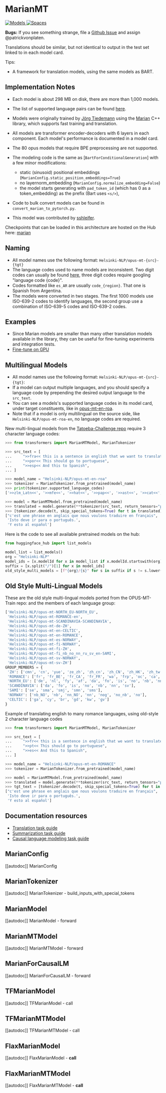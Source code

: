 <!--Copyright 2020 The HuggingFace Team. All rights reserved.

Licensed under the Apache License, Version 2.0 (the "License"); you may not use this file except in compliance with
the License. You may obtain a copy of the License at

http://www.apache.org/licenses/LICENSE-2.0

Unless required by applicable law or agreed to in writing, software distributed under the License is distributed on
an "AS IS" BASIS, WITHOUT WARRANTIES OR CONDITIONS OF ANY KIND, either express or implied. See the License for the
specific language governing permissions and limitations under the License.

⚠️ Note that this file is in Markdown but contain specific syntax for our doc-builder (similar to MDX) that may not be
rendered properly in your Markdown viewer.

-->

# MarianMT

<div class="flex flex-wrap space-x-1">
<a href="https://huggingface.co/models?filter=marian">
<img alt="Models" src="https://img.shields.io/badge/All_model_pages-marian-blueviolet">
</a>
<a href="https://huggingface.co/spaces/docs-demos/opus-mt-zh-en">
<img alt="Spaces" src="https://img.shields.io/badge/%F0%9F%A4%97%20Hugging%20Face-Spaces-blue">
</a>
</div>

**Bugs:** If you see something strange, file a [Github Issue](https://github.com/huggingface/transformers/issues/new?assignees=sshleifer&labels=&template=bug-report.md&title)
and assign @patrickvonplaten.

Translations should be similar, but not identical to output in the test set linked to in each model card.

Tips:

- A framework for translation models, using the same models as BART.

## Implementation Notes

- Each model is about 298 MB on disk, there are more than 1,000 models.
- The list of supported language pairs can be found [here](https://huggingface.co/Helsinki-NLP).
- Models were originally trained by [Jörg Tiedemann](https://researchportal.helsinki.fi/en/persons/j%C3%B6rg-tiedemann) using the [Marian](https://marian-nmt.github.io/) C++ library, which supports fast training and translation.
- All models are transformer encoder-decoders with 6 layers in each component. Each model's performance is documented
  in a model card.
- The 80 opus models that require BPE preprocessing are not supported.
- The modeling code is the same as [`BartForConditionalGeneration`] with a few minor modifications:

  - static (sinusoid) positional embeddings (`MarianConfig.static_position_embeddings=True`)
  - no layernorm_embedding (`MarianConfig.normalize_embedding=False`)
  - the model starts generating with `pad_token_id` (which has 0 as a token_embedding) as the prefix (Bart uses
    `<s/>`),
- Code to bulk convert models can be found in `convert_marian_to_pytorch.py`.
- This model was contributed by [sshleifer](https://huggingface.co/sshleifer).

Checkpoints that can be loaded in this architecture are hosted on the Hub here: [marian](https://huggingface.co/models?other=marian)

## Naming

- All model names use the following format: `Helsinki-NLP/opus-mt-{src}-{tgt}`
- The language codes used to name models are inconsistent. Two digit codes can usually be found [here](https://developers.google.com/admin-sdk/directory/v1/languages), three digit codes require googling "language
  code {code}".
- Codes formatted like `es_AR` are usually `code_{region}`. That one is Spanish from Argentina.
- The models were converted in two stages. The first 1000 models use ISO-639-2 codes to identify languages, the second
  group use a combination of ISO-639-5 codes and ISO-639-2 codes.


## Examples

- Since Marian models are smaller than many other translation models available in the library, they can be useful for
  fine-tuning experiments and integration tests.
- [Fine-tune on GPU](https://github.com/huggingface/transformers/blob/master/examples/legacy/seq2seq/train_distil_marian_enro.sh)

## Multilingual Models

- All model names use the following format: `Helsinki-NLP/opus-mt-{src}-{tgt}`:
- If a model can output multiple languages, and you should specify a language code by prepending the desired output
  language to the `src_text`.
- You can see a models's supported language codes in its model card, under target constituents, like in [opus-mt-en-roa](https://huggingface.co/Helsinki-NLP/opus-mt-en-roa).
- Note that if a model is only multilingual on the source side, like `Helsinki-NLP/opus-mt-roa-en`, no language
  codes are required.

New multi-lingual models from the [Tatoeba-Challenge repo](https://github.com/Helsinki-NLP/Tatoeba-Challenge)
require 3 character language codes:

```python
>>> from transformers import MarianMTModel, MarianTokenizer

>>> src_text = [
...     ">>fra<< this is a sentence in english that we want to translate to french",
...     ">>por<< This should go to portuguese",
...     ">>esp<< And this to Spanish",
... ]

>>> model_name = "Helsinki-NLP/opus-mt-en-roa"
>>> tokenizer = MarianTokenizer.from_pretrained(model_name)
>>> print(tokenizer.supported_language_codes)
['>>zlm_Latn<<', '>>mfe<<', '>>hat<<', '>>pap<<', '>>ast<<', '>>cat<<', '>>ind<<', '>>glg<<', '>>wln<<', '>>spa<<', '>>fra<<', '>>ron<<', '>>por<<', '>>ita<<', '>>oci<<', '>>arg<<', '>>min<<']

>>> model = MarianMTModel.from_pretrained(model_name)
>>> translated = model.generate(**tokenizer(src_text, return_tensors="pt", padding=True))
>>> [tokenizer.decode(t, skip_special_tokens=True) for t in translated]
["c'est une phrase en anglais que nous voulons traduire en français",
 'Isto deve ir para o português.',
 'Y esto al español']
```

Here is the code to see all available pretrained models on the hub:

```python
from huggingface_hub import list_models

model_list = list_models()
org = "Helsinki-NLP"
model_ids = [x.modelId for x in model_list if x.modelId.startswith(org)]
suffix = [x.split("/")[1] for x in model_ids]
old_style_multi_models = [f"{org}/{s}" for s in suffix if s != s.lower()]
```

## Old Style Multi-Lingual Models

These are the old style multi-lingual models ported from the OPUS-MT-Train repo: and the members of each language
group:

```python no-style
['Helsinki-NLP/opus-mt-NORTH_EU-NORTH_EU',
 'Helsinki-NLP/opus-mt-ROMANCE-en',
 'Helsinki-NLP/opus-mt-SCANDINAVIA-SCANDINAVIA',
 'Helsinki-NLP/opus-mt-de-ZH',
 'Helsinki-NLP/opus-mt-en-CELTIC',
 'Helsinki-NLP/opus-mt-en-ROMANCE',
 'Helsinki-NLP/opus-mt-es-NORWAY',
 'Helsinki-NLP/opus-mt-fi-NORWAY',
 'Helsinki-NLP/opus-mt-fi-ZH',
 'Helsinki-NLP/opus-mt-fi_nb_no_nn_ru_sv_en-SAMI',
 'Helsinki-NLP/opus-mt-sv-NORWAY',
 'Helsinki-NLP/opus-mt-sv-ZH']
GROUP_MEMBERS = {
 'ZH': ['cmn', 'cn', 'yue', 'ze_zh', 'zh_cn', 'zh_CN', 'zh_HK', 'zh_tw', 'zh_TW', 'zh_yue', 'zhs', 'zht', 'zh'],
 'ROMANCE': ['fr', 'fr_BE', 'fr_CA', 'fr_FR', 'wa', 'frp', 'oc', 'ca', 'rm', 'lld', 'fur', 'lij', 'lmo', 'es', 'es_AR', 'es_CL', 'es_CO', 'es_CR', 'es_DO', 'es_EC', 'es_ES', 'es_GT', 'es_HN', 'es_MX', 'es_NI', 'es_PA', 'es_PE', 'es_PR', 'es_SV', 'es_UY', 'es_VE', 'pt', 'pt_br', 'pt_BR', 'pt_PT', 'gl', 'lad', 'an', 'mwl', 'it', 'it_IT', 'co', 'nap', 'scn', 'vec', 'sc', 'ro', 'la'],
 'NORTH_EU': ['de', 'nl', 'fy', 'af', 'da', 'fo', 'is', 'no', 'nb', 'nn', 'sv'],
 'SCANDINAVIA': ['da', 'fo', 'is', 'no', 'nb', 'nn', 'sv'],
 'SAMI': ['se', 'sma', 'smj', 'smn', 'sms'],
 'NORWAY': ['nb_NO', 'nb', 'nn_NO', 'nn', 'nog', 'no_nb', 'no'],
 'CELTIC': ['ga', 'cy', 'br', 'gd', 'kw', 'gv']
}
```

Example of translating english to many romance languages, using old-style 2 character language codes


```python
>>> from transformers import MarianMTModel, MarianTokenizer

>>> src_text = [
...     ">>fr<< this is a sentence in english that we want to translate to french",
...     ">>pt<< This should go to portuguese",
...     ">>es<< And this to Spanish",
... ]

>>> model_name = "Helsinki-NLP/opus-mt-en-ROMANCE"
>>> tokenizer = MarianTokenizer.from_pretrained(model_name)

>>> model = MarianMTModel.from_pretrained(model_name)
>>> translated = model.generate(**tokenizer(src_text, return_tensors="pt", padding=True))
>>> tgt_text = [tokenizer.decode(t, skip_special_tokens=True) for t in translated]
["c'est une phrase en anglais que nous voulons traduire en français", 
 'Isto deve ir para o português.',
 'Y esto al español']
```

## Documentation resources

- [Translation task guide](../tasks/translation)
- [Summarization task guide](../tasks/summarization)
- [Causal language modeling task guide](../tasks/language_modeling)

## MarianConfig

[[autodoc]] MarianConfig

## MarianTokenizer

[[autodoc]] MarianTokenizer
    - build_inputs_with_special_tokens

## MarianModel

[[autodoc]] MarianModel
    - forward

## MarianMTModel

[[autodoc]] MarianMTModel
    - forward

## MarianForCausalLM

[[autodoc]] MarianForCausalLM
    - forward

## TFMarianModel

[[autodoc]] TFMarianModel
    - call

## TFMarianMTModel

[[autodoc]] TFMarianMTModel
    - call

## FlaxMarianModel

[[autodoc]] FlaxMarianModel
    - __call__

## FlaxMarianMTModel

[[autodoc]] FlaxMarianMTModel
    - __call__
